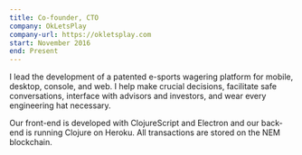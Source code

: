```yaml
---
title: Co-founder, CTO
company: OkLetsPlay
company-url: https://okletsplay.com
start: November 2016
end: Present
---
```


I lead the development of a patented e-sports wagering platform for mobile, desktop, console, and web. I help make crucial decisions, facilitate safe conversations, interface with advisors and investors, and wear every engineering hat necessary.

Our front-end is developed with ClojureScript and Electron and our back-end is running Clojure on Heroku. All transactions are stored on the NEM blockchain.
